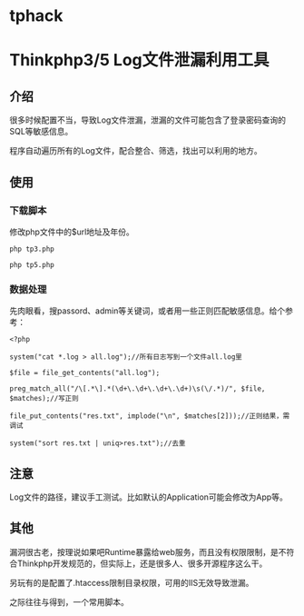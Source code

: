 # tphack
# Thinkphp3/5 Log文件泄漏利用工具

## 介绍

很多时候配置不当，导致Log文件泄漏，泄漏的文件可能包含了登录密码查询的SQL等敏感信息。

程序自动遍历所有的Log文件，配合整合、筛选，找出可以利用的地方。

## 使用

### 下载脚本

修改php文件中的$url地址及年份。

```
php tp3.php
 
php tp5.php
```

### 数据处理

先肉眼看，搜passord、admin等关键词，或者用一些正则匹配敏感信息。给个参考：

```
<?php

system("cat *.log > all.log");//所有日志写到一个文件all.log里

$file = file_get_contents("all.log");

preg_match_all("/\[.*\].*(\d+\.\d+\.\d+\.\d+)\s(\/.*)/", $file, $matches);//写正则

file_put_contents("res.txt", implode("\n", $matches[2]));//正则结果，需调试

system("sort res.txt | uniq>res.txt");//去重
```
  
## 注意

Log文件的路径，建议手工测试。比如默认的Application可能会修改为App等。

## 其他

漏洞很古老，按理说如果吧Runtime暴露给web服务，而且没有权限限制，是不符合Thinkphp开发规范的，但实际上，还是很多人、很多开源程序这么干。

另玩有的是配置了.htaccess限制目录权限，可用的IIS无效导致泄漏。

之际往往与得到，一个常用脚本。
